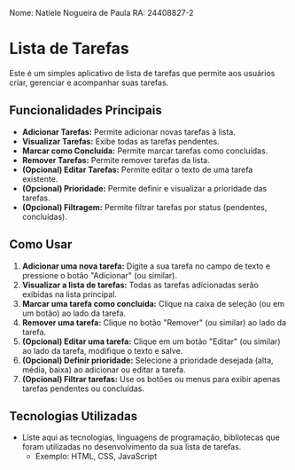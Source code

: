 Nome: Natiele Nogueira de Paula RA: 24408827-2

# Lista de Tarefas

Este é um simples aplicativo de lista de tarefas que permite aos usuários criar, gerenciar e acompanhar suas tarefas.

## Funcionalidades Principais

* **Adicionar Tarefas:** Permite adicionar novas tarefas à lista.
* **Visualizar Tarefas:** Exibe todas as tarefas pendentes.
* **Marcar como Concluída:** Permite marcar tarefas como concluídas.
* **Remover Tarefas:** Permite remover tarefas da lista.
* **(Opcional) Editar Tarefas:** Permite editar o texto de uma tarefa existente.
* **(Opcional) Prioridade:** Permite definir e visualizar a prioridade das tarefas.
* **(Opcional) Filtragem:** Permite filtrar tarefas por status (pendentes, concluídas).

## Como Usar

1.  **Adicionar uma nova tarefa:** Digite a sua tarefa no campo de texto e pressione o botão "Adicionar" (ou similar).
2.  **Visualizar a lista de tarefas:** Todas as tarefas adicionadas serão exibidas na lista principal.
3.  **Marcar uma tarefa como concluída:** Clique na caixa de seleção (ou em um botão) ao lado da tarefa.
4.  **Remover uma tarefa:** Clique no botão "Remover" (ou similar) ao lado da tarefa.
5.  **(Opcional) Editar uma tarefa:** Clique em um botão "Editar" (ou similar) ao lado da tarefa, modifique o texto e salve.
6.  **(Opcional) Definir prioridade:** Selecione a prioridade desejada (alta, média, baixa) ao adicionar ou editar a tarefa.
7.  **(Opcional) Filtrar tarefas:** Use os botões ou menus para exibir apenas tarefas pendentes ou concluídas.

## Tecnologias Utilizadas

* Liste aqui as tecnologias, linguagens de programação, bibliotecas que foram utilizadas no desenvolvimento da sua lista de tarefas.
    * Exemplo: HTML, CSS, JavaScript